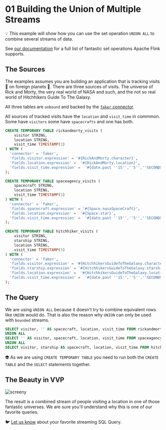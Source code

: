 # 01 Building the Union of Multiple Streams

:bulb: This example will show how you can use the set operation `UNION ALL` to combine several streams of data.

See [our documentation](https://ci.apache.org/projects/flink/flink-docs-master/docs/dev/table/sql/queries/#set-operations)
for a full list of fantastic set operations Apache Flink supports.


## The Sources

The examples assumes you are building an application that is tracking visits :raccoon: on foreign planets :chestnut:. 
There are three sources of visits. The universe of Rick and Morty, the very real world of NASA and such, 
and the not so real world of Hitchhikers Guide To The Galaxy.

All three tables are `unbound` and backed by the [`faker` connector](https://github.com/knaufk/flink-faker).

All sources of tracked visits have the `location` and `visit_time` in commmon. Some have `visitors` some have
`spacecrafts` and one has both.

```sql
CREATE TEMPORARY TABLE rickandmorty_visits ( 
    visitor STRING,
    location STRING, 
    visit_time TIMESTAMP(3)
) WITH (
  'connector' = 'faker', 
  'fields.visitor.expression' = '#{RickAndMorty.character}',
  'fields.location.expression' =  '#{RickAndMorty.location}',
  'fields.visit_time.expression' =  '#{date.past ''15'',''5'',''SECONDS''}'
);

CREATE TEMPORARY TABLE spaceagency_visits ( 
    spacecraft STRING,
    location STRING, 
    visit_time TIMESTAMP(3)
) WITH (
  'connector' = 'faker', 
  'fields.spacecraft.expression' = '#{Space.nasaSpaceCraft}',
  'fields.location.expression' =  '#{Space.star}',
  'fields.visit_time.expression' =  '#{date.past ''15'',''5'',''SECONDS''}'
);

CREATE TEMPORARY TABLE hitchhiker_visits ( 
    visitor STRING,
    starship STRING,
    location STRING, 
    visit_time TIMESTAMP(3)
) WITH (
  'connector' = 'faker', 
  'fields.visitor.expression' = '#{HitchhikersGuideToTheGalaxy.character}',
  'fields.starship.expression' = '#{HitchhikersGuideToTheGalaxy.starship}',
  'fields.location.expression' =  '#{HitchhikersGuideToTheGalaxy.location}',
  'fields.visit_time.expression' =  '#{date.past ''15'',''5'',''SECONDS''}'
);

```

## The Query

We are using `UNION ALL` because it doesn't try to combine equivalent rows like 
`UNION` would do. That is also the reason why `UNION` can only be used with `bounded` streams.


```sql
SELECT visitor, '' AS spacecraft, location, visit_time FROM rickandmorty_visits
UNION ALL
SELECT '' AS visitor, spacecraft, location, visit_time FROM spaceagency_visits
UNION ALL
SELECT visitor, starship AS spacecraft, location, visit_time FROM hitchhiker_visits;
```

:alien: As we are using `CREATE TEMPORARY TABLE` you need to run both the `CREATE TABLE` and the `SELECT` statements together.

## The Beauty in VVP

![screeny](https://user-images.githubusercontent.com/68620/108173907-081cab00-70ff-11eb-823a-8a245b390485.png)


The result is a combined stream of people visiting a location in one of those fantastic universes.
We are sure you'll understand why this is one of our favorite queries.

:bird: [Let us know](https://twitter.com/ververicadata) about your favorite streaming SQL Query.
